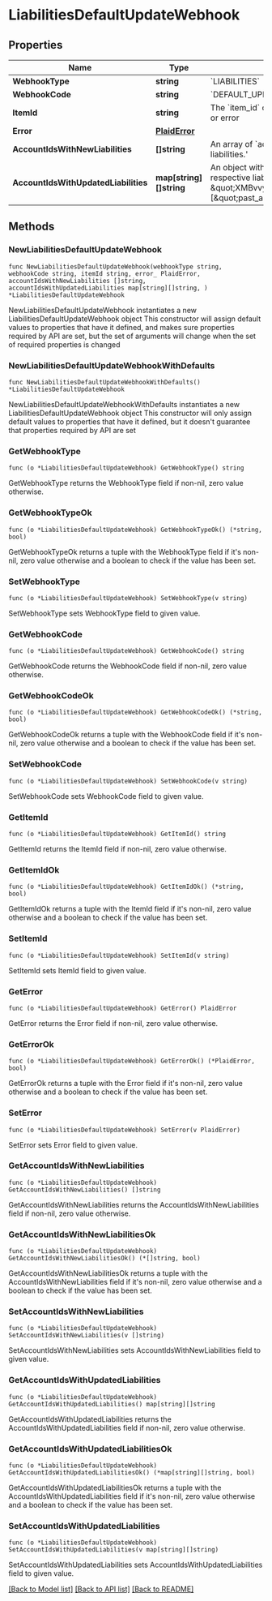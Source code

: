 # LiabilitiesDefaultUpdateWebhook

## Properties

Name | Type | Description | Notes
------------ | ------------- | ------------- | -------------
**WebhookType** | **string** | &#x60;LIABILITIES&#x60; | 
**WebhookCode** | **string** | &#x60;DEFAULT_UPDATE&#x60; | 
**ItemId** | **string** | The &#x60;item_id&#x60; of the Item associated with this webhook, warning, or error | 
**Error** | [**PlaidError**](PlaidError.md) |  | 
**AccountIdsWithNewLiabilities** | **[]string** | An array of &#x60;account_id&#x60;&#39;s for accounts that contain new liabilities.&#39; | 
**AccountIdsWithUpdatedLiabilities** | **map[string][]string** | An object with keys of &#x60;account_id&#x60;&#39;s that are mapped to their respective liabilities fields that changed.  Example: &#x60;{ \&quot;XMBvvyMGQ1UoLbKByoMqH3nXMj84ALSdE5B58\&quot;: [\&quot;past_amount_due\&quot;] }&#x60;  | 

## Methods

### NewLiabilitiesDefaultUpdateWebhook

`func NewLiabilitiesDefaultUpdateWebhook(webhookType string, webhookCode string, itemId string, error_ PlaidError, accountIdsWithNewLiabilities []string, accountIdsWithUpdatedLiabilities map[string][]string, ) *LiabilitiesDefaultUpdateWebhook`

NewLiabilitiesDefaultUpdateWebhook instantiates a new LiabilitiesDefaultUpdateWebhook object
This constructor will assign default values to properties that have it defined,
and makes sure properties required by API are set, but the set of arguments
will change when the set of required properties is changed

### NewLiabilitiesDefaultUpdateWebhookWithDefaults

`func NewLiabilitiesDefaultUpdateWebhookWithDefaults() *LiabilitiesDefaultUpdateWebhook`

NewLiabilitiesDefaultUpdateWebhookWithDefaults instantiates a new LiabilitiesDefaultUpdateWebhook object
This constructor will only assign default values to properties that have it defined,
but it doesn't guarantee that properties required by API are set

### GetWebhookType

`func (o *LiabilitiesDefaultUpdateWebhook) GetWebhookType() string`

GetWebhookType returns the WebhookType field if non-nil, zero value otherwise.

### GetWebhookTypeOk

`func (o *LiabilitiesDefaultUpdateWebhook) GetWebhookTypeOk() (*string, bool)`

GetWebhookTypeOk returns a tuple with the WebhookType field if it's non-nil, zero value otherwise
and a boolean to check if the value has been set.

### SetWebhookType

`func (o *LiabilitiesDefaultUpdateWebhook) SetWebhookType(v string)`

SetWebhookType sets WebhookType field to given value.


### GetWebhookCode

`func (o *LiabilitiesDefaultUpdateWebhook) GetWebhookCode() string`

GetWebhookCode returns the WebhookCode field if non-nil, zero value otherwise.

### GetWebhookCodeOk

`func (o *LiabilitiesDefaultUpdateWebhook) GetWebhookCodeOk() (*string, bool)`

GetWebhookCodeOk returns a tuple with the WebhookCode field if it's non-nil, zero value otherwise
and a boolean to check if the value has been set.

### SetWebhookCode

`func (o *LiabilitiesDefaultUpdateWebhook) SetWebhookCode(v string)`

SetWebhookCode sets WebhookCode field to given value.


### GetItemId

`func (o *LiabilitiesDefaultUpdateWebhook) GetItemId() string`

GetItemId returns the ItemId field if non-nil, zero value otherwise.

### GetItemIdOk

`func (o *LiabilitiesDefaultUpdateWebhook) GetItemIdOk() (*string, bool)`

GetItemIdOk returns a tuple with the ItemId field if it's non-nil, zero value otherwise
and a boolean to check if the value has been set.

### SetItemId

`func (o *LiabilitiesDefaultUpdateWebhook) SetItemId(v string)`

SetItemId sets ItemId field to given value.


### GetError

`func (o *LiabilitiesDefaultUpdateWebhook) GetError() PlaidError`

GetError returns the Error field if non-nil, zero value otherwise.

### GetErrorOk

`func (o *LiabilitiesDefaultUpdateWebhook) GetErrorOk() (*PlaidError, bool)`

GetErrorOk returns a tuple with the Error field if it's non-nil, zero value otherwise
and a boolean to check if the value has been set.

### SetError

`func (o *LiabilitiesDefaultUpdateWebhook) SetError(v PlaidError)`

SetError sets Error field to given value.


### GetAccountIdsWithNewLiabilities

`func (o *LiabilitiesDefaultUpdateWebhook) GetAccountIdsWithNewLiabilities() []string`

GetAccountIdsWithNewLiabilities returns the AccountIdsWithNewLiabilities field if non-nil, zero value otherwise.

### GetAccountIdsWithNewLiabilitiesOk

`func (o *LiabilitiesDefaultUpdateWebhook) GetAccountIdsWithNewLiabilitiesOk() (*[]string, bool)`

GetAccountIdsWithNewLiabilitiesOk returns a tuple with the AccountIdsWithNewLiabilities field if it's non-nil, zero value otherwise
and a boolean to check if the value has been set.

### SetAccountIdsWithNewLiabilities

`func (o *LiabilitiesDefaultUpdateWebhook) SetAccountIdsWithNewLiabilities(v []string)`

SetAccountIdsWithNewLiabilities sets AccountIdsWithNewLiabilities field to given value.


### GetAccountIdsWithUpdatedLiabilities

`func (o *LiabilitiesDefaultUpdateWebhook) GetAccountIdsWithUpdatedLiabilities() map[string][]string`

GetAccountIdsWithUpdatedLiabilities returns the AccountIdsWithUpdatedLiabilities field if non-nil, zero value otherwise.

### GetAccountIdsWithUpdatedLiabilitiesOk

`func (o *LiabilitiesDefaultUpdateWebhook) GetAccountIdsWithUpdatedLiabilitiesOk() (*map[string][]string, bool)`

GetAccountIdsWithUpdatedLiabilitiesOk returns a tuple with the AccountIdsWithUpdatedLiabilities field if it's non-nil, zero value otherwise
and a boolean to check if the value has been set.

### SetAccountIdsWithUpdatedLiabilities

`func (o *LiabilitiesDefaultUpdateWebhook) SetAccountIdsWithUpdatedLiabilities(v map[string][]string)`

SetAccountIdsWithUpdatedLiabilities sets AccountIdsWithUpdatedLiabilities field to given value.



[[Back to Model list]](../README.md#documentation-for-models) [[Back to API list]](../README.md#documentation-for-api-endpoints) [[Back to README]](../README.md)


